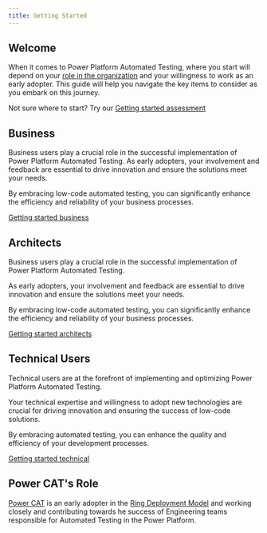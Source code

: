```yaml
---
title: Getting Started
---
```


## Welcome

When it comes to Power Platform Automated Testing, where you start will depend on your <a href="/PowerApps-TestEngine/roles-and-responsibilities">role in the organization</a> and your willingness to work as an early adopter. This guide will help you navigate the key items to consider as you embark on this journey.

Not sure where to start? Try our [Getting started assessment](./getting-started-assessment.md)

## Business

Business users play a crucial role in the successful implementation of Power Platform Automated Testing. As early adopters, your involvement and feedback are essential to drive innovation and ensure the solutions meet your needs.

By embracing low-code automated testing, you can significantly enhance the efficiency and reliability of your business processes.

[Getting started business](./getting-started-business.md)

## Architects

Business users play a crucial role in the successful implementation of Power Platform Automated Testing. 

As early adopters, your involvement and feedback are essential to drive innovation and ensure the solutions meet your needs. 

By embracing low-code automated testing, you can significantly enhance the efficiency and reliability of your business processes. 

[Getting started architects](./getting-started-architects.md)

## Technical Users

Technical users are at the forefront of implementing and optimizing Power Platform Automated Testing. 

Your technical expertise and willingness to adopt new technologies are crucial for driving innovation and ensuring the success of low-code solutions. 

By embracing automated testing, you can enhance the quality and efficiency of your development processes.

[Getting started technical](./getting-started-technical.md)

## Power CAT's Role

[Power CAT](../roles-and-responsibilities/powercat.md) is an early adopter in the [Ring Deployment Model](./ring-deployment-model.md) and working closely and contributing towards he success of Engineering teams responsible for Automated Testing in the Power Platform.  

